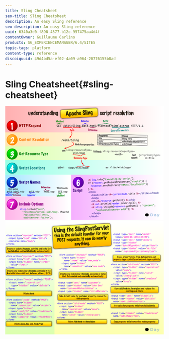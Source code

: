 ```yaml
---
title: Sling Cheatsheet
seo-title: Sling Cheatsheet
description: An easy Sling reference
seo-description: An easy Sling reference
uuid: 6340a3d0-f898-4577-b12c-957475aa4d4f
contentOwner: Guillaume Carlino
products: SG_EXPERIENCEMANAGER/6.4/SITES
topic-tags: platform
content-type: reference
discoiquuid: 49d4bd5a-ef02-4a09-a964-20776155b8ad
---
```


# Sling Cheatsheet{#sling-cheatsheet}

 ![](assets/chlimage_1-97.png) ![](assets/chlimage_1-98.png)

